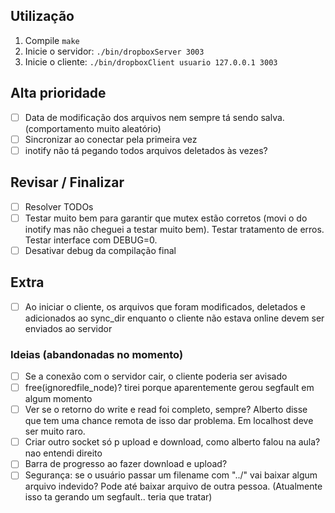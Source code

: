## Utilização
1. Compile ```make```
2. Inicie o servidor: ```./bin/dropboxServer 3003```
3. Inicie o cliente: ```./bin/dropboxClient usuario 127.0.0.1 3003```

## Alta prioridade
- [ ] Data de modificação dos arquivos nem sempre tá sendo salva. (comportamento muito aleatório)
- [ ] Sincronizar ao conectar pela primeira vez
- [ ] inotify não tá pegando todos arquivos deletados às vezes?

## Revisar / Finalizar
- [ ] Resolver TODOs
- [ ] Testar muito bem para garantir que mutex estão corretos (movi o do inotify mas não cheguei a testar muito bem). Testar tratamento de erros. Testar interface com DEBUG=0.
- [ ] Desativar debug da compilação final

## Extra
- [ ] Ao iniciar o cliente, os arquivos que foram modificados, deletados e adicionados ao sync_dir enquanto o cliente não estava online devem ser enviados ao servidor


### Ideias (abandonadas no momento)
- [ ] Se a conexão com o servidor cair, o cliente poderia ser avisado
- [ ] free(ignoredfile_node)? tirei porque aparentemente gerou segfault em algum momento
- [ ] Ver se o retorno do write e read foi completo, sempre? Alberto disse que tem uma chance remota de isso dar problema. Em localhost deve ser muito raro.
- [ ] Criar outro socket só p upload e download, como alberto falou na aula? nao entendi direito
- [ ] Barra de progresso ao fazer download e upload?
- [ ] Segurança: se o usuário passar um filename com "../" vai baixar algum arquivo indevido? Pode até baixar arquivo de outra pessoa. (Atualmente isso ta gerando um segfault.. teria que tratar)

